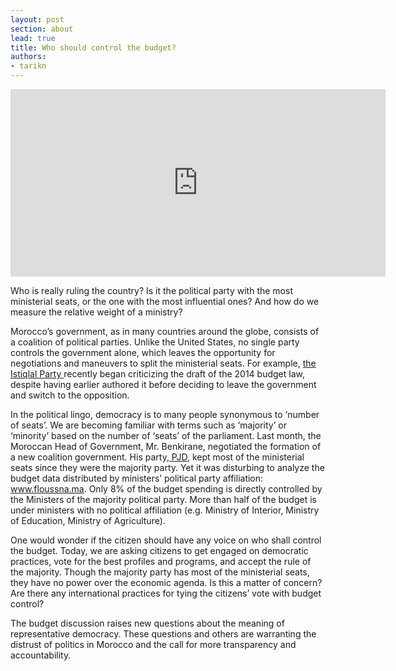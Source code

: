 ```yaml
---
layout: post
section: about
lead: true
title: Who should control the budget?
authors:
- tarikn
---
```

<iframe width='600' height='300' src='http://openspending.org/floussna2014/embed?widget=treemap&state=%7B%22drilldown%22%3A%22Parti%22%2C%22year%22%3A%222014%22%2C%22cuts%22%3A%7B%7D%2C%22drilldowns%22%3A%5B%22Parti%22%5D%7D&width=600&height=300' frameborder='0'></iframe>

<p dir="ltr">Who is really ruling the country? Is it the political party with the most ministerial seats, or the one with the most influential ones? And how do we measure the relative weight of a ministry?

<p dir="ltr">Morocco’s government, as in many countries around the globe, consists of a coalition of political parties. Unlike the United States, no single party controls the government alone, which leaves the opportunity for negotiations and maneuvers to split the ministerial seats. For example, <a href="http://en.wikipedia.org/wiki/Istiqlal_Party">the Istiqlal Party </a>recently began criticizing the draft of the 2014 budget law, despite having earlier authored it before deciding to leave the government and switch to the opposition.

<p dir="ltr">In the political lingo, democracy is to many people synonymous to ‘number of seats’. We are becoming familiar with terms such as ‘majority’ or ‘minority’ based on the number of ‘seats’ of the parliament. Last month, the Moroccan Head of Government, Mr. Benkirane, negotiated the formation of a new coalition government. His party,<a href="http://en.wikipedia.org/wiki/Justice_and_Development_Party_(Morocco)"> PJD</a>, kept most of the ministerial seats since they were the majority party. Yet it was disturbing to analyze the budget data distributed by ministers’ political party affiliation:<a href="http://www.floussna.ma/"> www.floussna.ma</a>. Only 8% of the budget spending is directly controlled by the Ministers of the majority political party. More than half of the budget is under ministers with no political affiliation (e.g. Ministry of Interior, Ministry of Education, Ministry of Agriculture).

<p dir="ltr">One would wonder if the citizen should have any voice on who shall control the budget. Today, we are asking citizens to get engaged on democratic practices, vote for the best profiles and programs, and accept the rule of the majority. Though the majority party has most of the ministerial seats, they have no power over the economic agenda. Is this a matter of concern? Are there any international practices for tying the citizens’ vote with budget control?

<p dir="ltr">The budget discussion raises new questions about the meaning of representative democracy. These questions and others are warranting the distrust of politics in Morocco and the call for more transparency and accountability.

